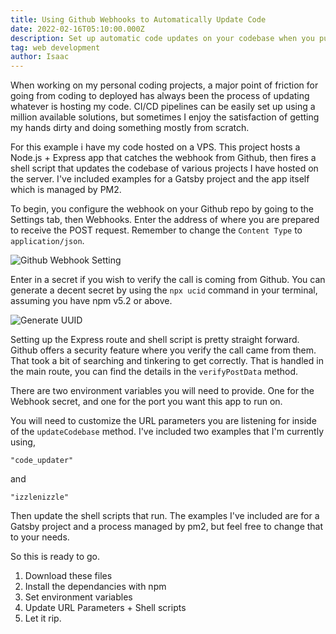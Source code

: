 ```yaml
---
title: Using Github Webhooks to Automatically Update Code
date: 2022-02-16T05:10:00.000Z
description: Set up automatic code updates on your codebase when you push to Github.
tag: web development
author: Isaac
---
```


When working on my personal coding projects, a major point of friction for going from coding to deployed has always been the process of updating whatever is hosting my code. CI/CD pipelines can be easily set up using a million available solutions, but sometimes I enjoy the satisfaction of getting my hands dirty and doing something mostly from scratch. 

For this example i have my code hosted on a VPS. This project hosts a Node.js + Express app that catches the webhook from Github, then fires a shell script that updates the codebase of various projects I have hosted on the server. I've included examples for a Gatsby project and the app itself which is managed by PM2.

To begin, you configure the webhook on your Github repo by going to the Settings tab, then Webhooks. Enter the address of where you are prepared to receive the POST request. Remember to change the `Content Type` to `application/json`. 

![Github Webhook Setting](/images/githubWebhookSetting.png "Github Webhook Setting")

Enter in a secret if you wish to verify the call is coming from Github. You can generate a decent secret by using the `npx ucid` command in your terminal, assuming you have npm v5.2 or above.

![Generate UUID](/images/uuid.png "Generate UUID")

Setting up the Express route and shell script is pretty straight forward. Github offers a security feature where you verify the call came from them. That took a bit of searching and tinkering to get correctly. That is handled in the main route, you can find the details in the `verifyPostData` method.

There are two environment variables you will need to provide. One for the Webhook secret, and one for the port you want this app to run on. 

You will need to customize the URL parameters you are listening for inside of the `updateCodebase` method. I've included two examples that I'm currently using, 

`"code_updater"` 

and 

`"izzlenizzle"`

Then update the shell scripts that run. The examples I've included are for a Gatsby project and a process managed by pm2, but feel free to change that to your needs. 

So this is ready to go.

1. Download these files
2. Install the dependancies with npm
3. Set environment variables
4. Update URL Parameters + Shell scripts
5. Let it rip.
